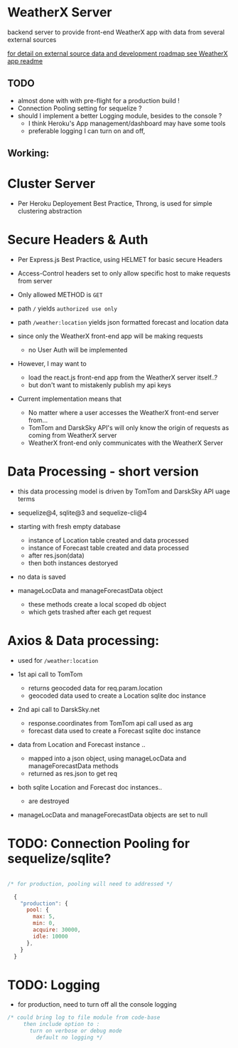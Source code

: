 # WeatherX Server

backend server to provide front-end WeatherX app with data from several external sources

[for detail on external source data and development roadmap see WeatherX app readme ](https:github.com/pereznetworks/TD-Project12/blob/master/WeatherX/README.md)

## TODO

 - almost done with with pre-flight for a production build !
 - Connection Pooling setting for sequelize ?
 - should I implement a better Logging module, besides to the console ?
   - I think Heroku's App management/dashboard may have some tools
   - preferable logging I can turn on and off,

## Working:

# Cluster Server

  - Per Heroku Deployement Best Practice, Throng, is used for simple clustering abstraction

# Secure Headers & Auth

  - Per Express.js Best Practice, using HELMET for basic secure Headers
  - Access-Control headers set to only allow specific host to make requests from server
  - Only allowed METHOD is `GET`  
  - path `/` yields `authorized use only`
  - path `/weather:location` yields json formatted forecast and location data

  - since only the WeatherX front-end app will be making requests
    - no User Auth will be implemented

  - However, I may want to
    - load the react.js front-end app from the WeatherX server itself..?
    - but don't want to mistakenly publish my api keys

  - Current implementation means that
    - No matter where a user accesses the WeatherX front-end server from...
    - TomTom and DarskSky API's will only know the origin of requests as coming from WeatherX server
    - WeatherX front-end only communicates with the WeatherX Server  

# Data Processing - short version

  - this data processing model is driven by TomTom and DarskSky API uage terms

  - sequelize@4, sqlite@3 and sequelize-cli@4

  - starting with fresh empty database
    - instance of Location table created and data processed
    - instance of Forecast table created and data processed
    - after res.json(data)
    - then both instances destoryed

  - no data is saved

  - manageLocData and manageForecastData object
    - these methods create a local scoped db object
    - which gets trashed after each get request

# Axios & Data processing:

  - used for `/weather:location`

  - 1st api call to TomTom
    - returns geocoded data for req.param.location
    - geocoded data used to create a Location sqlite doc instance

  - 2nd api call to DarskSky.net
    - response.coordinates from TomTom api call used as arg
    - forecast data used to create a Forecast sqlite doc instance

  - data from Location and Forecast instance ..
    - mapped into a json object, using manageLocData and manageForecastData methods
    - returned as res.json to get req

  - both sqlite Location and Forecast doc instances..
    - are destroyed

  - manageLocData and manageForecastData objects are set to null


# TODO: Connection Pooling for sequelize/sqlite?
```javascript

/* for production, pooling will need to addressed */

  {
    "production": {
      pool: {
        max: 5,
        min: 0,
        acquire: 30000,
        idle: 10000
      },
    }
  }
```

# TODO: Logging
  - for production, need to turn off all the console logging

```javascript
/* could bring log to file module from code-base
     then include option to :
       turn on verbose or debug mode
         default no logging */

```
